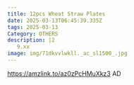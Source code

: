 ```yaml
---
title: 12pcs Wheat Straw Plates
date: 2025-03-13T06:45:39.335Z
tags: 2025-03-13
Category: OTHERS
description: |2
   9.xx
image: img/71dkvvlwkll._ac_sl1500_.jpg
---
```

https://amzlink.to/az0zPcHMuXkz3
AD